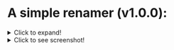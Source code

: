 # **A simple renamer (v1.0.0):**
<details>
  <summary>Click to expand!</summary>
  
This Unity editor script, facilitates the renaming of assets within Unity projects. It allows you to either target selected objects or a whole folder for renaming operations. The tool can be accessed through "Tools/Ahab Tools/A Simple Renamer" in the Unity Editor menu. 

### **Features and Workflow**

<details>
  <summary>Click to expand!</summary>

**Custom Editor Window:**

* A user-friendly interface is presented in a custom editor window. This interface includes toggle buttons, text fields, and actionable buttons that guide you through the renaming process.

**Flexible Renaming Options:**

* You can choose to rename selected objects in the Unity Project tab or all assets within a selected folder. This flexibility allows for targeted or broad renaming actions depending on your project needs.

**Advanced Renaming Features:**

* The tool provides options to replace parts of names, add prefixes, or suffixes, giving you comprehensive control over how assets are renamed within your project.  Click the appropriate button to rename files, add prefixes, or add suffixes based on your settings. Each operation provides immediate feedback in the Unity console.
  
</details>

### **How to Use**

1\. Open the Editor Window:


* Navigate to "Tools/Ahab Tools/A Simple Renamer" in Unity’s top menu to open the editor window.

2\.Choose Operation Type:

* Decide whether you want to rename selected objects or a selected folder. This choice dictates how the renaming operations are applied.

3\.Configure Renaming Parameters:

* If renaming, enter the original name part to replace and the new name part. For adding prefixes or suffixes, specify the prefix or suffix in the provided text fields.

4\.Execute Renaming:
 
* Click the appropriate button to rename files, add prefixes, or add suffixes based on your settings. Each operation provides immediate feedback in the Unity console.

</details>

<details>
  <summary>Click to see screenshot!</summary>
  
![Material Texture Fixer UI](images/materialtexurefixer.PNG "Screenshot of Material Texture Fixer UI")
</details>
